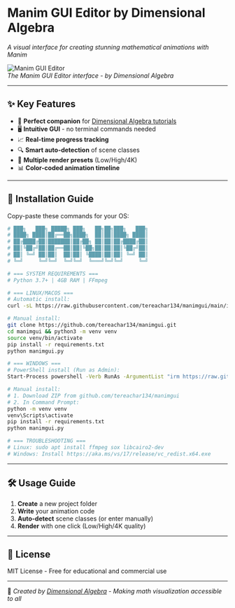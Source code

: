# Manim GUI Editor by Dimensional Algebra  
*A visual interface for creating stunning mathematical animations with Manim*

![Manim GUI Editor](https://i.ibb.co/m5bjPzsz/Screenshot-from-2025-07-18-23-50-33.png)  
*The Manim GUI Editor interface - by Dimensional Algebra*

---

## ✨ Key Features  
- 🧮 **Perfect companion** for [Dimensional Algebra tutorials](https://www.youtube.com/@D-Algebra)  
- 🖥️ **Intuitive GUI** - no terminal commands needed  
- 📈 **Real-time progress tracking**  
- 🔍 **Smart auto-detection** of scene classes  
- 🎥 **Multiple render presets** (Low/High/4K)  
- 📊 **Color-coded animation timeline**  

---

## 🚀 Installation Guide  
Copy-paste these commands for your OS:  

```bash
# ███╗   ███╗ █████╗ ███╗   ██╗██╗███╗   ███╗
# ████╗ ████║██╔══██╗████╗  ██║██║████╗ ████║
# ██╔████╔██║███████║██╔██╗ ██║██║██╔████╔██║
# ██║╚██╔╝██║██╔══██║██║╚██╗██║██║██║╚██╔╝██║
# ██║ ╚═╝ ██║██║  ██║██║ ╚████║██║██║ ╚═╝ ██║
# ╚═╝     ╚═╝╚═╝  ╚═╝╚═╝  ╚═══╝╚═╝╚═╝     ╚═╝

# === SYSTEM REQUIREMENTS ===
# Python 3.7+ | 4GB RAM | FFmpeg

# === LINUX/MACOS ===
# Automatic install:
curl -sL https://raw.githubusercontent.com/tereachar134/manimgui/main/install.sh | bash

# Manual install:
git clone https://github.com/tereachar134/manimgui.git
cd manimgui && python3 -m venv venv
source venv/bin/activate
pip install -r requirements.txt
python manimgui.py

# === WINDOWS ===
# PowerShell install (Run as Admin):
Start-Process powershell -Verb RunAs -ArgumentList "irm https://raw.githubusercontent.com/tereachar134/manimgui/main/install.ps1 | iex"

# Manual install:
# 1. Download ZIP from github.com/tereachar134/manimgui
# 2. In Command Prompt:
python -m venv venv
venv\Scripts\activate
pip install -r requirements.txt
python manimgui.py

# === TROUBLESHOOTING ===
# Linux: sudo apt install ffmpeg sox libcairo2-dev
# Windows: Install https://aka.ms/vs/17/release/vc_redist.x64.exe
```

---

## 🛠️ Usage Guide  
1. **Create** a new project folder  
2. **Write** your animation code  
3. **Auto-detect** scene classes (or enter manually)  
4. **Render** with one click (Low/High/4K quality)  

---

## 📜 License  
MIT License - Free for educational and commercial use  

---

🔗 *Created by [Dimensional Algebra](https://www.youtube.com/@D-Algebra) - Making math visualization accessible to all*

